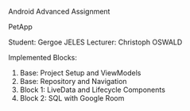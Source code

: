 Android Advanced Assignment

PetApp

Student: Gergoe JELES
Lecturer: Christoph OSWALD

Implemented Blocks:

1. Base: Project Setup and ViewModels
2. Base: Repository and Navigation
3. Block 1: LiveData and Lifecycle Components
4. Block 2: SQL with Google Room
